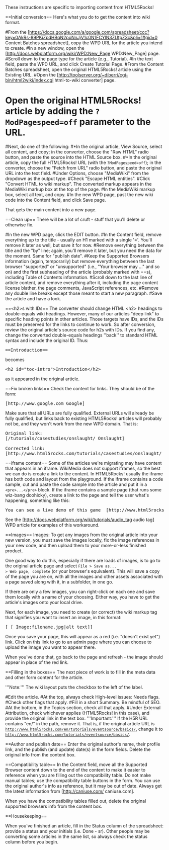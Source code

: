 These instructions are specific to importing content from HTML5Rocks!

==Initial conversion==
Here's what you do to get the content into wiki format.

#From the [https://docs.google.com/a/google.com/spreadsheet/ccc?key=0AkRs-89PKiZpdHBqN2poNnJjV1c0N1FCYlN3ZUtpZ3c&pli=1#gid=0 Content Batches spreadsheet], copy the WPD URL for the article you intend to create.
#In a new window, open the [http://docs.webplatform.org/wiki/WPD:New_Page WPD:New_Page] page.
#Scroll down to the page type for the article (e.g., Tutorial).
#In the text field, paste the WPD URL, and click Create Tutorial Page.
#From the Content Batches spreadsheet, open the original HTML5Rocks! article using the Existing URL.
#Open the [http://toolserver.org/~diberri/cgi-bin/html2wiki/index.cgi html-to-wiki converter] page.
# Open the original HTML5Rocks! article by adding the <code>?ModPagespeed=off</code> parameter to the URL.
#Next, do one of the following:
#*In the original article, View Source, select all content, and copy; in the converter, choose the "Raw HTML" radio button, and paste the source into the HTML Source box.
#*In the original article, copy the full HTML5Rocks! URL (with the <code>?ModPagespeed=off</code>); in the converter, choose the "Fetch from URL" radio button, and paste the original URL into the text field.
#Under Options, choose "MediaWiki" from the dropdown as the output type. 
#Check "Escape HTML entities".
#Click "Convert HTML to wiki markup". The converted markup appears in the MediaWiki markup box at the top of the page.
#In the MediaWiki markup box, select all text, and copy.
#In the new WPD page, past the new wiki code into the Content field, and click Save page.

That gets the main content into a new page.

==Clean up==
There will be a lot of cruft - stuff that you'll delete or otherwise fix.

#In the new WPD page, click the EDIT button.
#In the Content field, remove everything up to the title - usually an H1 marked with a single '='. You'll remove it later as well, but save it for now.
#Remove everything between the title and the "by" line; again, you'll remove it later, but you need the data for the moment. Same for "publish date".
#Keep the Supported Browsers information (again, temporarily) but remove everything between the last browser "supported" or "unsupported" (i.e., "Your browser may ..." and so on) and the first subheading of the article (probably marked with ==s), including Table of Contents information.
#Scroll down to the last line of article content, and remove everything after it, including the page content license blather, the page comments, JavaScript references, etc.
#Remove any double line breaks except those meant to start a new paragraph.
#Save the article and have a look.


==&lt;h2&gt;s with IDs==
The converter should change HTML &lt;h2&gt; headings to double-equals wiki headings. However, many of our articles "deep link" to specific heading points in other articles. Those targets have IDs, and the IDs must be preserved for the links to continue to work. So after conversion, review the original article's source code for h2s with IDs. If you find any, change the converted double-equals headings ''back'' to standard HTML syntax and include the original ID. Thus: 

<pre>
==Introduction==
</pre>
becomes
<pre>
&lt;h2 id="toc-intro"&gt;Introduction&lt;/h2&gt;
</pre>
as it appeared in the original article.

==Fix broken links==
Check the content for links. They should be of the form: 
<pre>[http://www.google.com Google]</pre>

Make sure that all URLs are fully qualified. External URLs will already be fully qualified, but links back to existing HTML5Rocks! articles will probably not be, and they won't work from the new WPD domain. That is:

<pre>
Original link:
[/tutorials/casestudies/onslaught/ Onslaught]

Corrected link:
[http://www.html5rocks.com/tutorials/casestudies/onslaught/ Onslaught]
</pre>

==iframe content==
Some of the articles we're migrating may have content that appears in an iframe. WikiMedia does not support iframes, so the best we can do is create a link to the content. In HTML5Rocks! usually the iframe has both code and layout from the playground. If the iframe contains a code sample, cut and paste the code sample into the article and put it in a <code>&lt;pre&gt;...&lt;/pre&gt;</code> block. If the iframe contains a sample page (that runs some wiz-bang doohicky), create a link to the page and tell the user what's happening, something like this:

<pre>
You can see a live demo of this game  [http://www.html5rocks.com/tutorials/casestudies/onslaught/ here].
</pre> 

See the [http://docs.webplatform.org/wiki/tutorials/audio_tag audio tag] WPD article for examples of this workaround. 

==Images==
Images: To get any images from the original article into your new version, you must save the images locally, fix the image references in your new code, and then upload them to your more-or-less finished product. 

One good way to do this, especially if there are loads of images, is to go to the original article page and select <code>File &gt; Save as... &gt; Web page, complete</code> (or your browser's equivalent). This will save a copy of the page you are on, with all the images and other assets associated with a page saved along with it, in a subfolder, in one go.

If there are only a few images, you can right-click on each one and save them locally with a name of your choosing. Either way, you have to get the article's images onto your local drive.

Next, for each image, you need to create (or correct) the wiki markup tag that signifies you want to insert an image, in this format:

<pre>
[ [ Image:filename.jpg|alt text]]
</pre>

Once you save your page, this will appear as a red (i.e. "doesn't exist yet") link. Click on this link to go to an admin page where you can choose to upload the image you want to appear there.

When you've done that, go back to the page and refresh - the image should appear in place of the red link.


==Filling in the boxes==
The next piece of work is to fill in the meta data and other form content for the article.

'''Note:''' The wiki layout puts the checkbox to the left of the label.

#Edit the article.
#At the top, always check High-level issues: Needs flags.
#Check other flags that apply.
#Fill in a short Summary. Be mindful of SEO.
#At the bottom, in the Topics section, check all that apply.
#Under External Attribution, check whichever applies (HTML5Rocks! in this case), and provide the original link in the text box. '''Important:''' If the H5R URL contains "en/" in the path, remove it. That is, if the original article URL is <code>http://www.html5rocks.com/en/tutorials/eventsource/basics/</code>, change it to <code>http://www.html5rocks.com/tutorials/eventsource/basics/</code>.

==Author and publish date==
Enter the original author's name, their profile link, and the publish (and update) date(s) in the form fields. Delete the original info from the content box.

==Compatibility table==
In the Content field, move all the Supported Browser content down to the end of the content to make it easier to reference when you are filling out the compatibility table. Do not make manual tables; use the compatibility table buttons in the form. You can use the original author's info as reference, but it may be out of date. Always get the latest information from [http://caniuse.com/ caniuse.com].

When you have the compatibility tables filled out, delete the original supported browsers info from the content box.

==Housekeeping==

When you've finished an article, fill in the Status column of the spreadsheet: provide a status and your initials (i.e. Done - sr). Other people may be converting some articles in the same list, so always check the status column before you begin.